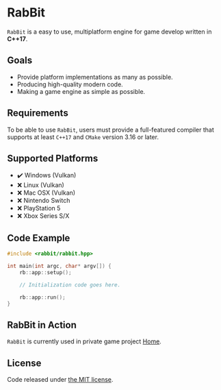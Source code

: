 # RabBit

`RabBit` is a easy to use, multiplatform engine for game develop written in **C++17**.

## Goals

- Provide platform implementations as many as possible.
- Producing high-quality modern code.
- Making a game engine as simple as possible.

## Requirements

To be able to use `RabBit`, users must provide a full-featured compiler that supports at least `C++17` and `CMake` version 3.16 or later.

## Supported Platforms

- ✔️ Windows (Vulkan)
- ❌ Linux (Vulkan)
- ❌ Mac OSX (Vulkan)
- ❌ Nintendo Switch
- ❌ PlayStation 5
- ❌ Xbox Series S/X

## Code Example

```cpp
#include <rabbit/rabbit.hpp>

int main(int argc, char* argv[]) {
	rb::app::setup();

    // Initialization code goes here.

	rb::app::run();
}
```

## RabBit in Action

`RabBit` is currently used in private game project [Home](https://twitter.com/HomeIndieGame).

## License

Code released under [the MIT license](https://github.com/demurzasty/rabbit/blob/master/LICENSE).
